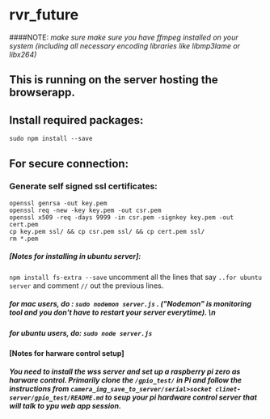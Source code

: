 # rvr_future
####NOTE: _make sure make sure you have ffmpeg installed on your system (including all necessary encoding libraries like libmp3lame or libx264)_
## This is running on the  server hosting the browserapp. 

## Install required packages:
`sudo npm install --save`

## For secure connection:
### Generate self signed ssl certificates:
```
openssl genrsa -out key.pem
openssl req -new -key key.pem -out csr.pem
openssl x509 -req -days 9999 -in csr.pem -signkey key.pem -out cert.pem
cp key.pem ssl/ && cp csr.pem ssl/ && cp cert.pem ssl/
rm *.pem
```

##### [Notes for installing in ubuntu server]:
`npm install fs-extra --save`
uncomment all the lines that say `..for ubuntu server` and comment `//` out the previous lines. 

##### for mac users, do : `sudo nodemon server.js` . ("Nodemon" is  monitoring tool and you don't have to restart your server everytime). \n
##### for ubuntu users, do: `sudo node server.js`


#### [Notes for harware control setup]
***You need to install the wss server and set up a raspberry pi zero as harware control.
Primarily clone the `/gpio_test/` in Pi and follow the instructions from `camera_img_save_to_server/serial>socket clinet-server/gpio_test/README.md` to seup your pi hardware control server that will talk to ypu web app session.***
